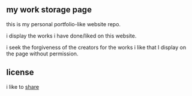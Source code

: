 ## my work storage page
this is my personal portfolio-like website repo. 

i display the works i have done/liked on this website.

i seek the forgiveness of the creators for the works i like that I display on the page without permission.


## license
i like to [share](LICENSE)
